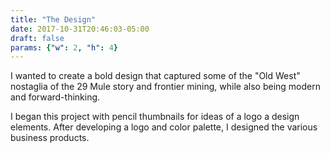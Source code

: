 ```yaml
---
title: "The Design"
date: 2017-10-31T20:46:03-05:00
draft: false
params: {"w": 2, "h": 4}
---
```

I wanted to create a bold design that captured some of the "Old West" nostaglia of the 29 Mule story and frontier mining, while also being modern and forward-thinking.

I began this project with pencil thumbnails for ideas of a logo a design elements. After developing a logo and color palette, I designed the various business products.
